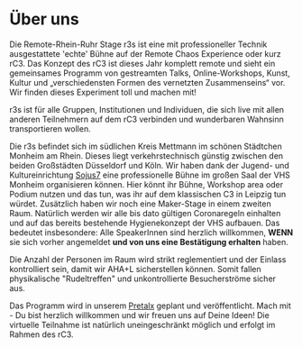 # Über uns
Die Remote-Rhein-Ruhr Stage r3s ist eine mit professioneller Technik ausgestattete 'echte' Bühne auf der Remote Chaos Experience oder kurz rC3. Das Konzept des rC3 ist dieses Jahr komplett remote und sieht ein gemeinsames Programm von gestreamten Talks, Online-Workshops, Kunst, Kultur und „verschiedensten Formen des vernetzten Zusammenseins“ vor. Wir finden dieses Experiment toll und machen mit! 

r3s ist für alle Gruppen, Institutionen und Individuen, die sich live mit allen anderen Teilnehmern auf dem rC3 verbinden und wunderbaren Wahnsinn transportieren wollen. 

Die r3s befindet sich im südlichen Kreis Mettmann im schönen Städtchen Monheim am Rhein. Dieses liegt verkehrstechnisch günstig zwischen den beiden Großstädten Düsseldorf und Köln. Wir haben dank der Jugend- und Kultureinrichtung [Sojus7](https://www.sojus.de) eine professionelle Bühne im großen Saal der VHS Monheim organisieren können. Hier könnt ihr Bühne, Workshop area oder Podium nutzen und das tun, was ihr auf dem klassischen C3 in Leipzig tun würdet. Zusätzlich haben wir noch eine Maker-Stage in einem zweiten Raum.
Natürlich werden wir alle bis dato gültigen Coronaregeln einhalten und auf das bereits bestehende Hygienekonzept der VHS aufbauen. Das bedeutet insbesondere: Alle SpeakerInnen sind herzlich willkommen, **WENN** sie sich vorher angemeldet **und von uns eine Bestätigung erhalten** haben.  

Die Anzahl der Personen im Raum wird strikt reglementiert und der Einlass kontrolliert sein, damit wir AHA+L sicherstellen können. Somit fallen physikalische "Rudeltreffen" und unkontrollierte Besucherströme sicher aus.

Das Programm wird in unserem [Pretalx](https://pretalx.r3s.nrw/r3s/) geplant und veröffentlicht. Mach mit - Du bist herzlich willkommen und wir freuen uns auf Deine Ideen! 
Die virtuelle Teilnahme ist natürlich uneingeschränkt möglich und erfolgt im Rahmen des rC3.
